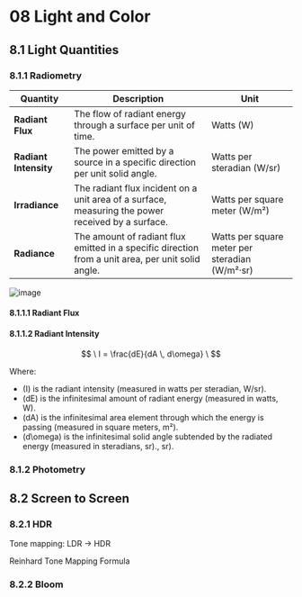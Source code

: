 # 08 Light and Color
## 8.1 Light Quantities
### 8.1.1 Radiometry

| **Quantity**            | **Description**                                                                                       | **Unit**                |
|-------------------------|-------------------------------------------------------------------------------------------------------|-------------------------|
| **Radiant Flux**        | The flow of radiant energy through a surface per unit of time.                                         | Watts (W)               |
| **Radiant Intensity**   | The power emitted by a source in a specific direction per unit solid angle.                            | Watts per steradian (W/sr) |
| **Irradiance**          | The radiant flux incident on a unit area of a surface, measuring the power received by a surface.      | Watts per square meter (W/m²) |
| **Radiance**            | The amount of radiant flux emitted in a specific direction from a unit area, per unit solid angle.     | Watts per square meter per steradian (W/m²·sr) |

![image](https://github.com/user-attachments/assets/bdcad32d-ceaf-44b4-9e08-8b85b5b0f193)

#### 8.1.1.1 Radiant Flux

#### 8.1.1.2 Radiant Intensity

$$
\
I = \frac{dE}{dA \, d\omega}
\
$$

Where:

- \(I\) is the radiant intensity (measured in watts per steradian, W/sr).
- \(dE\) is the infinitesimal amount of radiant energy (measured in watts, W).
- \(dA\) is the infinitesimal area element through which the energy is passing (measured in square meters, m²).
- \(d\omega\) is the infinitesimal solid angle subtended by the radiated energy (measured in steradians, sr)., sr).


### 8.1.2 Photometry

## 8.2 Screen to Screen
### 8.2.1 HDR
Tone mapping: LDR -> HDR

Reinhard Tone Mapping Formula


### 8.2.2 Bloom

